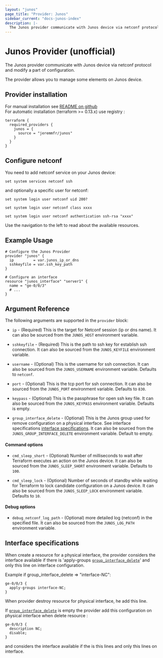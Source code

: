 ```yaml
---
layout: "junos"
page_title: "Provider: Junos"
sidebar_current: "docs-junos-index"
description: |-
  The Junos provider communicate with Junos device via netconf protocol and modify a part of configuration
---
```


# Junos Provider (unofficial)

The Junos provider communicate with Junos device via netconf protocol
and modify a part of configuration.

The provider allows you to manage some elements on Junos device.

## Provider installation
For manual installation see [README on github](https://github.com/jeremmfr/terraform-provider-junos#install-binary-on-disk)<br>
For automatic installation (terraform >= 0.13.x) use registry :
```hcl
terraform {
  required_providers {
    junos = {
      source = "jeremmfr/junos"
    }
  }
}
```

## Configure netconf

You need to add netconf service on your Junos device:

```text
set system services netconf ssh
```

and optionally a specific user for netconf:

```text
set system login user netconf uid 200?

set system login user netconf class xxxx

set system login user netconf authentication ssh-rsa "xxxx"
```

Use the navigation to the left to read about the available resources.

## Example Usage

```hcl
# Configure the Junos Provider
provider "junos" {
  ip         = var.junos_ip_or_dns
  sshkeyfile = var.ssh_key_path
}

# Configure an interface
resource "junos_interface" "server1" {
  name = "ge-0/0/3"
  # ...
}
```

## Argument Reference

The following arguments are supported in the `provider` block:

* `ip` - (Required) This is the target for Netconf session (ip or dns name).
  It can also be sourced from the `JUNOS_HOST` environment variable.

* `sshkeyfile` - (Required) This is the path to ssh key for establish ssh
  connection. It can also be sourced from the `JUNOS_KEYFILE` environment
  variable.

* `username` - (Optional) This is the username for ssh connection.
  It can also be sourced from the `JUNOS_USERNAME` environment variable.
  Defaults to `netconf`.

* `port` - (Optional) This is the tcp port for ssh connection.
  It can also be sourced from the `JUNOS_PORT` environment variable.
  Defaults to `830`.

* `keypass` - (Optional) This is the passphrase for open ssh key file.
  It can also be sourced from the `JUNOS_KEYPASS` environment variable.
  Defaults is empty.

* `group_interface_delete` - (Optional) This is the Junos group used for remove configuration on a physical interface. See interface specifications [interface specifications](#interface-specifications). It can also be sourced from the `JUNOS_GROUP_INTERFACE_DELETE` environment variable. Default to empty.

#### Command options
* `cmd_sleep_short` - (Optional) Number of milliseconds to wait after Terraform executes an action on the Junos device. It can also be sourced from the `JUNOS_SLEEP_SHORT` environment variable.
  Defaults to `100`.

* `cmd_sleep_lock` - (Optional) Number of seconds of standby while waiting for Terraform to lock candidate configuration on a Junos device. It can also be sourced from the `JUNOS_SLEEP_LOCK` environment variable.
  Defaults to `10`.

#### Debug options
* `debug_netconf_log_path` - (Optional) more detailed log (netconf) in the specified file. It can also be sourced from the `JUNOS_LOG_PATH` environment variable.

## Interface specifications

When create a resource for a physical interface, the provider considers the interface available if there is 'apply-groups [`group_interface_delete`](#group_interface_delete)' and only this line on interface configuration.

Example if group_interface_delete => "interface-NC":

```text
ge-0/0/3 {
  apply-groups interface-NC;
}
```

When provider destroy resource for physical interface, he add this line.

If [`group_interface_delete`](#group_interface_delete) is empty the provider add this configuration on physical interface when delete resource :

```text
ge-0/0/3 {
  description NC;
  disable;
}
```

and considers the interface available if the is this lines and only this lines on interface.
